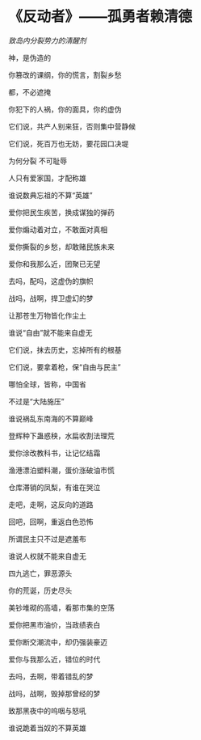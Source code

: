# ​《反动者》——孤勇者赖清德

*​致岛内分裂势力的清醒剂*

神，是伪造的

你篡改的课纲，你的慌言，割裂乡愁

都，不必遮掩  

你犯下的人祸，你的面具，你的虚伪  

它们说，共产人别来狂，否则集中营静候

它们说，死百万也无妨，要花园口决堤


为何分裂 不可耻辱 

人只有爱家国，才配称雄

谁说数典忘祖的不算“英雄” 


爱你把民生疾苦，换成谋独的弹药 

爱你煽动着对立，不敢面对真相  

爱你撕裂的乡愁，却敢赌民族未来 

爱你和我那么近，团聚已无望


去吗，配吗，这虚伪的旗帜  

战吗，战啊，捍卫虚幻的梦  

让那苍生万物皆化作尘土

谁说“自由”就不能来自虚无


它们说，抹去历史，忘掉所有的根基

它们说，要拿着枪，保“自由与民主”


哪怕全球，皆称，中国省  

不过是“大陆施压”

谁说祸乱东南海的不算巅峰


登辉种下蛊惑秧，水扁收割法理荒 

爱你涂改教科书，让记忆结霜

渔港漂泊塑料潮，蛋价涨破油市慌

仓库滞销的凤梨，有谁在哭泣


走吧，走啊，这反向的道路 

回吧，回啊，重返白色恐怖  

所谓民主只不过是遮羞布 

谁说人权就不能来自虚无


四九逃亡，罪恶源头 

你的荒诞，历史尽头


美钞堆砌的高墙，看那市集的空荡

爱你把黑市油价，当政绩表白

爱你断交潮流中，却仍强装豪迈

爱你与我那么近，错位的时代


去吗，去啊，带着错乱的梦  

战吗，战啊，毁掉那曾经的梦  

致那黑夜中的呜咽与怒吼

谁说跪着当奴的不算英雄